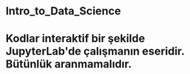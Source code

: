 # Intro_to_Data_Science
# Kodlar interaktif bir şekilde JupyterLab'de çalışmanın eseridir. Bütünlük aranmamalıdır.
